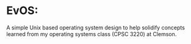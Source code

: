 # EvOS:

A simple Unix based operating system design to help solidify concepts learned
from my operating systems class (CPSC 3220) at Clemson.

